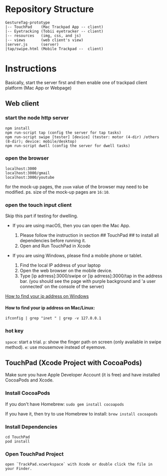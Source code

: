 # Repository Structure
```
GestureTag-prototype
|-- TouchPad    (Mac Trackpad App -- client)
|-- Eyetracking (Tobii eyetracker -- client)
|-- resources   (img, css, and js)
|-- views       (web client's view)
|server.js      (server)
|tap/swipe.html (Mobile Trackpad --  client)
```

# Instructions
Basically, start the server first and then enable one of trackpad client platform (Mac App or Webpage)

## Web client

### start the node http server
```
npm install
npm run-script tap (config the server for tap tasks)
npm run-script swipe [tester] [device] (tester: motor (4-dir) /others (8-dir); device: mobile/desktop)
npm run-script dwell (config the server for dwell tasks)

```

### open the browser
```
localhost:3000
localhost:3000/gmail
localhost:3000/youtube
```
for the mock-up pages, the `zoom` value of the browser may need to be modified.
ps. size of the mock-up pages are `16:10`.

### open the touch input client

Skip this part if testing for dwelling.

- If you are using macOS, then you can open the Mac App.
    1. Please follow the instruction in section ## TouchPad ## to install all dependencies before running it.
    2. Open and Run TouchPad in Xcode

- If you are using Windows, please find a mobile phone or tablet.
    1. Find the local IP address of your laptop
    2. Open the web browser on the mobile device.
    3. Type [ip adrress]:3000/swipe or [ip adrress]:3000/tap in the address bar.
(you should see the page with purple background and 'a user connected' on the console of the server)

[How to find your ip address on Windows](https://www.digitalcitizen.life/find-ip-address-windows)
#### How to find your ip address on Mac/Linux:
``ifconfig | grep "inet " | grep -v 127.0.0.1``

### hot key
`space`: start a trial.
`p`: show the finger path on screen (only available in swipe method).
`e`: use mousemove instead of eyemove.

## TouchPad (Xcode Project with CocoaPods)
Make sure you have Apple Developer Account (it is free) and have installed CocoaPods and Xcode.

### Install CocoaPods
If you don't have Homebrew:
`sudo gem install cocoapods`

If you have it, then try to use Homebrew to install:
``brew install cocoapods``

### Install Dependencies
```
cd TouchPad
pod install
```

### Open TouchPad Project
```
open `TrackPad.xcworkspace` with Xcode or double click the file in your Finder.
```
